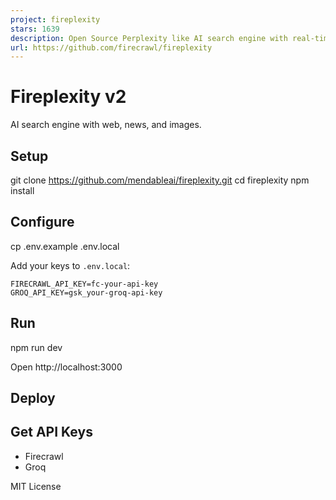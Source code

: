```yaml
---
project: fireplexity
stars: 1639
description: Open Source Perplexity like AI search engine with real-time citations, streaming responses, and live data powered by Firecrawl 
url: https://github.com/firecrawl/fireplexity
---
```


Fireplexity v2
==============

AI search engine with web, news, and images.

Setup
-----

git clone https://github.com/mendableai/fireplexity.git
cd fireplexity
npm install

Configure
---------

cp .env.example .env.local

Add your keys to `.env.local`:

```
FIRECRAWL_API_KEY=fc-your-api-key
GROQ_API_KEY=gsk_your-groq-api-key
```

Run
---

npm run dev

Open http://localhost:3000

Deploy
------

Get API Keys
------------

-   Firecrawl
-   Groq

MIT License
